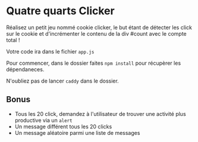 
# Quatre quarts Clicker

Réalisez un petit jeu nommé cookie clicker, le but étant de détecter les click sur le cookie et d'incrémenter le contenu de la div #count  avec le compte total !

Votre code ira dans le fichier `app.js`

Pour commencer, dans le dossier faites `npm install` pour récupèrer les dépendaneces.

N'oubliez pas de lancer `caddy` dans le dossier. 


## Bonus
- Tous les 20 click, demandez à l'utilisateur de trouver une activité plus productive via un `alert`
- Un message différent tous les 20 clicks
- Un message aléatoire parmi une liste de messages
